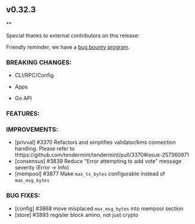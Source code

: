 ## v0.32.3

\*\*

Special thanks to external contributors on this release:

Friendly reminder, we have a [bug bounty
program](https://hackerone.com/tendermint).

### BREAKING CHANGES:

- CLI/RPC/Config

- Apps

- Go API

### FEATURES:

### IMPROVEMENTS:

- [privval] \#3370 Refactors and simplifies validator/kms connection handling. Please refer to thttps://github.com/tendermint/tendermint/pull/3370#issue-257360971
- [consensus] \#3839 Reduce "Error attempting to add vote" message severity (Error -> Info)
- [mempool] \#3877 Make `max_tx_bytes` configurable instead of `max_msg_bytes`

### BUG FIXES:

- [config] \#3868 move misplaced `max_msg_bytes` into mempool section
- [store] \#3893 register block amino, not just crypto
